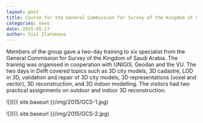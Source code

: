 ```yaml
---
layout: post
title: Course for the General Commission for Survey of the Kingdom of Saudi Arabia
categories: news
date: 2015-05-27
author: Sisi Zlatanova
---
```


Members of the group gave a two-day training to six specialist from the General Commission for Survey of the Kingdom of Saudi Arabia. The training was organised in cooperation with UNIGIS, Geodan and the VU. The two days in Delft covered topics such as 3D city models, 3D cadastre, LOD in 3D, validation and repair of 3D city models, 3D representations (voxel and vector), 3D reconstruction, and 3D indoor modelling. The visitors had two practical assignments on outdoor and indoor 3D reconstruction.


![]({{ site.baseurl }}/img/2015/GCS-1.jpg)

![]({{ site.baseurl }}/img/2015/GCS-2.jpg)
